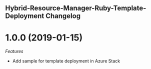 ## Hybrid-Resource-Manager-Ruby-Template-Deployment Changelog

<a name="1.0.0"></a>
# 1.0.0 (2019-01-15)

*Features*
* Add sample for template deployment in Azure Stack

